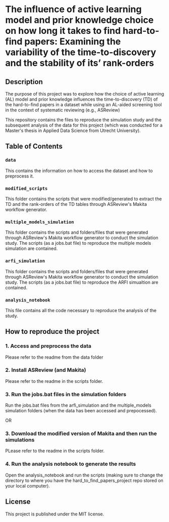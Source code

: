 # The influence of active learning model and prior knowledge choice on how long it takes to find hard-to-find papers: Examining the variability of the time-to-discovery and the stability of its’ rank-orders

## Description 

The purpose of this project was to explore how the choice of active learning (AL) model and prior knowledge influences the time-to-discovery (TD) of the hard-to-find papers in a dataset while using an AL-aided screening tool in the context of systematic reviewing (e.g., ASReview)

This repository contains the files to reproduce the simulation study and the subsequent analysis of the data for this project (which was conducted for a Master's thesis in Applied Data Science from Utrecht University). 

## Table of Contents

### `data`
This contains the information on how to access the dataset and how to preprocess it. 

### `modified_scripts`

This folder contains the scripts that were modified/generated to extract the TD and the rank-orders of the TD tables through ASReview's Makita workflow generator.

### `multiple_models_simulation`

This folder contains the scripts and folders/files that were generated through ASReview's Makita workflow generator to conduct the simulation study. The scripts (as a jobs.bat file) to reproduce the multiple models simulation are contained. 

### `arfi_simulation`

This folder contains the scripts and folders/files that were generated through ASReview's Makita workflow generator to conduct the simulation study. The scripts (as a jobs.bat file) to reproduce the ARFI simualtion are contained.

### `analysis_notebook`

This file contains all the code necessary to reproduce the analysis of the study. 

## How to reproduce the project

### 1. Access and preprocess the data 

Please refer to the readme from the data folder

### 2. Install ASReview (and Makita)

Please refer to the readme in the scripts folder. 

### 3. Run the jobs.bat files in the simulation folders

Run the jobs.bat files from the arfi_simulation and the multiple_models simulation folders (when the data has been accessed and prepocessed).

OR 

### 3. Download the modified version of Makita and then run the simulations

PLease refer to the readme in the scripts folder.

### 4. Run the analysis notebook to generate the results

Open the analysis_notebook and run the scripts (making sure to change the directory to where you have the hard_to_find_papers_project repo stored on your local computer).

## License

This project is published under the MIT license.




